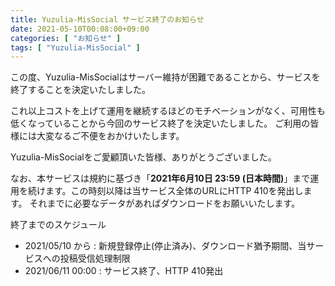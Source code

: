 ```yaml
---
title: Yuzulia-MisSocial サービス終了のお知らせ
date: 2021-05-10T00:08:00+09:00
categories: [ "お知らせ" ]
tags: [ "Yuzulia-MisSocial" ]
---
```


この度、Yuzulia-MisSocialはサーバー維持が困難であることから、サービスを終了することを決定いたしました。

これ以上コストを上げて運用を継続するほどのモチベーションがなく、可用性も低くなっていることから今回のサービス終了を決定いたしました。
ご利用の皆様には大変なるご不便をおかけいたします。

Yuzulia-MisSocialをご愛顧頂いた皆様、ありがとうございました。

なお、本サービスは規約に基づき「**2021年6月10日 23:59 (日本時間)**」まで運用を続けます。この時刻以降は当サービス全体のURLにHTTP 410を発出します。
それまでに必要なデータがあればダウンロードをお願いいたします。

終了までのスケジュール

- 2021/05/10 から : 新規登録停止(停止済み)、ダウンロード猶予期間、当サービスへの投稿受信処理制限
- 2021/06/11 00:00 : サービス終了、HTTP 410発出
